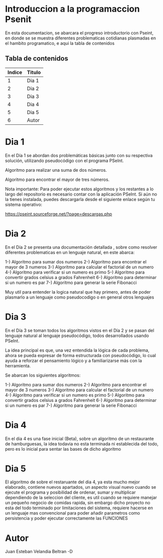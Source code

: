 # Introduccion a la programaccion Psenit 

En esta documentacion, se abarcara el progreso introductorio con Pseint, en donde se se muestra diferentes problematicas cotidianas plasmadas en el hambito programatico, e aqui la tabla de contenidos 

## Tabla de contenidos

| Indice | Titulo |
|--------|--------|
| 1 | Dia 1
| 2 | Dia 2
| 3 | Dia 3 
| 4 | Dia 4
| 5 | Dia 5
| 6 | Autor 


# Dia 1 

En el Día 1 se abordan dos problemáticas básicas junto con su respectiva solución, utilizando pseudocódigo con el programa PSeInt.

Algoritmo para realizar una suma de dos números.

Algoritmo para encontrar el mayor de tres números.

Nota importante: Para poder ejecutar estos algoritmos y los restantes a lo largo del repositorio es necesario contar con la aplicación PSeInt. Si aún no la tienes instalada, puedes descargarla desde el siguiente enlace según tu sistema operativo:

https://pseint.sourceforge.net/?page=descargas.php

# Dia 2

En el Día 2 se presenta una documentación detallada , sobre como resolver diferentes problematicas en un lenguaje natural, en este abarca:

1-) Algoritmo para sumar dos numeros 
2-) Algoritmo para encontrar el mayor de 3 numeros 
3-) Algoritmo para calcular el factorial de un numero 
4-) Algoritmo para verificar si un numero es primo 
5-) Algoritmo para convertir grados celsius a grados Fahrenheit 
6-) Algoritmo para determinar si un numero es par 
7-) Algoritmo para generar la serie Fibonacci

Muy util para entender la logica natural que hay primero, antes de poder plasmarlo a un lenguaje como pseudocodigo o en general otros lenguajes 

# Dia 3

En el Día 3 se toman todos los algoritmos vistos en el Día 2 y se pasan del lenguaje natural al lenguaje pseudocódigo, todos desarrollados usando PSeInt.

La idea principal es que, una vez entendida la lógica de cada problema, ahora se pueda expresar de forma estructurada con pseudocódigo, lo cual ayuda a reforzar el pensamiento lógico y a familiarizarse más con la herramienta.

Se abarcan los siguientes algoritmos:

1-) Algoritmo para sumar dos numeros 
2-) Algoritmo para encontrar el mayor de 3 numeros 
3-) Algoritmo para calcular el factorial de un numero 
4-) Algoritmo para verificar si un numero es primo 
5-) Algoritmo para convertir grados celsius a grados Fahrenheit 
6-) Algoritmo para determinar si un numero es par 
7-) Algoritmo para generar la serie Fibonacci

# Dia 4

En el dia 4 es una fase inicial (Beta), sobre un algoritmo de un restaurante de hamburguesas, la idea todavia no esta terminada ni establecida del todo, pero es lo inicial para sentar las bases de dicho algoritmo

# Dia 5

El algoritmo de sobre el restaruante del dia 4, ya esta mucho mejor elaborado, contiene nuevos apartados, un aspecto visual nuevo cuando se ejecute el programa y posibilidad de ordenar, sumar y multiplicar dependiendo de la seleccion del cliente, es util cuando se requiere manejar un pequeño negocio de comidas rapida, sin embargo dicho proyecto no esta del todo terminado por limitaciones del sistema, requiere hacerse en un lenguaje mas convencional para poder añadir parametros como persistencia y poder ejecutar correctamente las FUNCIONES 


# Autor

Juan Esteban Velandia Beltran -D


